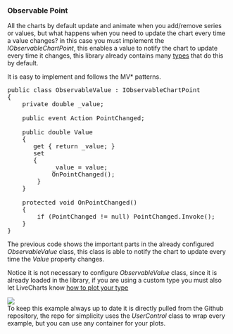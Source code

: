 <h3 class="important-tittle">Observable Point</h3>

<p>
    All the charts by default update and animate when you add/remove series or values, but what happens when you
    need to update the chart every time a value changes? in this case you must implement the
    <i class="text-muted">IObservableChartPoint</i>, this enables a value to notify the chart
    to update every time it changes, this library already contains many
    <a href="/App/examples/v1/wpf/Types%20and%20Configuration">types</a> that do this by default.
</p>

<p>
    It is easy to implement and follows the MV* patterns.
</p>

<pre class="prettyprint">public class ObservableValue : IObservableChartPoint
{
    private double _value;        

    public event Action PointChanged;

    public double Value
    {
       get { return _value; }
       set
       {
            _value = value;
            OnPointChanged();
        }
    }

    protected void OnPointChanged()
    {
        if (PointChanged != null) PointChanged.Invoke();
    }
}</pre>

<p>
    The previous code shows the important parts in the already configured
    <i class="text-muted">ObservableValue</i> class, this class is able to notify the chart to
    update every time the <i class="text-muted">Value</i> property changes.
</p>

<p>
    Notice it is not necessary to configure <i class="text-muted">ObservableValue</i> class, since
    it is already loaded in the library, if you are using a custom type you must also let LiveCharts
    know <a href="/App/examples/v1/wpf/Types%20and%20Configuration">how to plot your type</a>
</p>

<div class="text-center">
    <img src="/App/Examples/v1/Observable Point/Images/fullyresponsive.gif" />
</div>

<div class="doc-alert">
    To keep this example always up to date it is directly pulled from the Github repository, the
    repo for simplicity uses the <i>UserControl</i> class to wrap every example, but you can use any
    container for your plots.
</div>

```{wpf,!https://raw.githubusercontent.com/beto-rodriguez/Live-Charts/master/Examples/Wpf/CartesianChart/MultiAxes/MultiAxesChart.xaml}

```

```{wpf,!https://raw.githubusercontent.com/beto-rodriguez/Live-Charts/master/Examples/Wpf/CartesianChart/FullyResponsive/FullyResponsiveExample.xaml.cs}

```

```{wf,!https://raw.githubusercontent.com/beto-rodriguez/Live-Charts/master/Examples/WinForms/Cartesian/FullyResponsive/FullyResponsive.cs}

```
